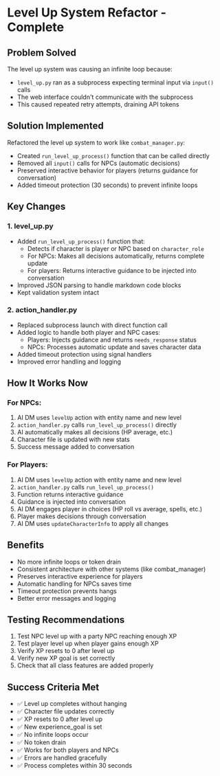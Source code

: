 # Level Up System Refactor - Complete

## Problem Solved
The level up system was causing an infinite loop because:
- `level_up.py` ran as a subprocess expecting terminal input via `input()` calls
- The web interface couldn't communicate with the subprocess
- This caused repeated retry attempts, draining API tokens

## Solution Implemented
Refactored the level up system to work like `combat_manager.py`:
- Created `run_level_up_process()` function that can be called directly
- Removed all `input()` calls for NPCs (automatic decisions)
- Preserved interactive behavior for players (returns guidance for conversation)
- Added timeout protection (30 seconds) to prevent infinite loops

## Key Changes

### 1. level_up.py
- Added `run_level_up_process()` function that:
  - Detects if character is player or NPC based on `character_role`
  - For NPCs: Makes all decisions automatically, returns complete update
  - For players: Returns interactive guidance to be injected into conversation
- Improved JSON parsing to handle markdown code blocks
- Kept validation system intact

### 2. action_handler.py
- Replaced subprocess launch with direct function call
- Added logic to handle both player and NPC cases:
  - Players: Injects guidance and returns `needs_response` status
  - NPCs: Processes automatic update and saves character data
- Added timeout protection using signal handlers
- Improved error handling and logging

## How It Works Now

### For NPCs:
1. AI DM uses `levelUp` action with entity name and new level
2. `action_handler.py` calls `run_level_up_process()` directly
3. AI automatically makes all decisions (HP average, etc.)
4. Character file is updated with new stats
5. Success message added to conversation

### For Players:
1. AI DM uses `levelUp` action with entity name and new level
2. `action_handler.py` calls `run_level_up_process()`
3. Function returns interactive guidance
4. Guidance is injected into conversation
5. AI DM engages player in choices (HP roll vs average, spells, etc.)
6. Player makes decisions through conversation
7. AI DM uses `updateCharacterInfo` to apply all changes

## Benefits
- No more infinite loops or token drain
- Consistent architecture with other systems (like combat_manager)
- Preserves interactive experience for players
- Automatic handling for NPCs saves time
- Timeout protection prevents hangs
- Better error messages and logging

## Testing Recommendations
1. Test NPC level up with a party NPC reaching enough XP
2. Test player level up when player gains enough XP
3. Verify XP resets to 0 after level up
4. Verify new XP goal is set correctly
5. Check that all class features are added properly

## Success Criteria Met
- ✅ Level up completes without hanging
- ✅ Character file updates correctly
- ✅ XP resets to 0 after level up
- ✅ New experience_goal is set
- ✅ No infinite loops occur
- ✅ No token drain
- ✅ Works for both players and NPCs
- ✅ Errors are handled gracefully
- ✅ Process completes within 30 seconds